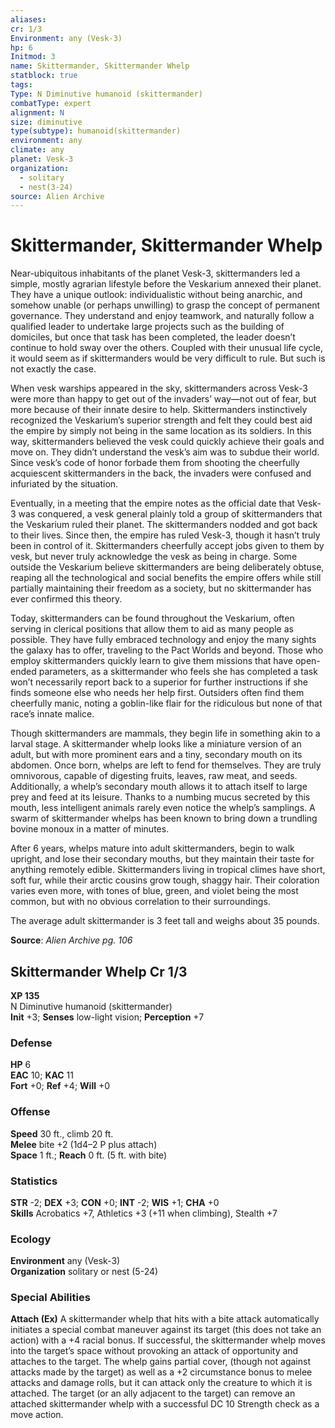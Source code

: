 ```yaml
---
aliases: 
cr: 1/3
Environment: any (Vesk-3)
hp: 6
Initmod: 3
name: Skittermander, Skittermander Whelp
statblock: true
tags: 
Type: N Diminutive humanoid (skittermander)
combatType: expert
alignment: N
size: diminutive
type(subtype): humanoid(skittermander)
environment: any
climate: any
planet: Vesk-3
organization:
  - solitary
  - nest(3-24)
source: Alien Archive
---
```


# Skittermander, Skittermander Whelp

Near-ubiquitous inhabitants of the planet Vesk-3, skittermanders led a simple, mostly agrarian lifestyle before the Veskarium annexed their planet. They have a unique outlook: individualistic without being anarchic, and somehow unable (or perhaps unwilling) to grasp the concept of permanent governance. They understand and enjoy teamwork, and naturally follow a qualified leader to undertake large projects such as the building of domiciles, but once that task has been completed, the leader doesn’t continue to hold sway over the others. Coupled with their unusual life cycle, it would seem as if skittermanders would be very difficult to rule. But such is not exactly the case.

When vesk warships appeared in the sky, skittermanders across Vesk-3 were more than happy to get out of the invaders’ way—not out of fear, but more because of their innate desire to help. Skittermanders instinctively recognized the Veskarium’s superior strength and felt they could best aid the empire by simply not being in the same location as its soldiers. In this way, skittermanders believed the vesk could quickly achieve their goals and move on. They didn’t understand the vesk’s aim was to subdue their world. Since vesk’s code of honor forbade them from shooting the cheerfully acquiescent skittermanders in the back, the invaders were confused and infuriated by the situation.

Eventually, in a meeting that the empire notes as the official date that Vesk-3 was conquered, a vesk general plainly told a group of skittermanders that the Veskarium ruled their planet. The skittermanders nodded and got back to their lives. Since then, the empire has ruled Vesk-3, though it hasn’t truly been in control of it. Skittermanders cheerfully accept jobs given to them by vesk, but never truly acknowledge the vesk as being in charge. Some outside the Veskarium believe skittermanders are being deliberately obtuse, reaping all the technological and social benefits the empire offers while still partially maintaining their freedom as a society, but no skittermander has ever confirmed this theory.

Today, skittermanders can be found throughout the Veskarium, often serving in clerical positions that allow them to aid as many people as possible. They have fully embraced technology and enjoy the many sights the galaxy has to offer, traveling to the Pact Worlds and beyond. Those who employ skittermanders quickly learn to give them missions that have open-ended parameters, as a skittermander who feels she has completed a task won’t necessarily report back to a superior for further instructions if she finds someone else who needs her help first. Outsiders often find them cheerfully manic, noting a goblin-like flair for the ridiculous but none of that race’s innate malice.

Though skittermanders are mammals, they begin life in something akin to a larval stage. A skittermander whelp looks like a miniature version of an adult, but with more prominent ears and a tiny, secondary mouth on its abdomen. Once born, whelps are left to fend for themselves. They are truly omnivorous, capable of digesting fruits, leaves, raw meat, and seeds. Additionally, a whelp’s secondary mouth allows it to attach itself to large prey and feed at its leisure. Thanks to a numbing mucus secreted by this mouth, less intelligent animals rarely even notice the whelp’s samplings. A swarm of skittermander whelps has been known to bring down a trundling bovine monoux in a matter of minutes.

After 6 years, whelps mature into adult skittermanders, begin to walk upright, and lose their secondary mouths, but they maintain their taste for anything remotely edible. Skittermanders living in tropical climes have short, soft fur, while their arctic cousins grow tough, shaggy hair. Their coloration varies even more, with tones of blue, green, and violet being the most common, but with no obvious correlation to their surroundings.

The average adult skittermander is 3 feet tall and weighs about 35 pounds.

**Source**:  _Alien Archive pg. 106_

## Skittermander Whelp Cr 1/3

**XP 135**  
N Diminutive humanoid (skittermander)  
**Init** +3; **Senses** low-light vision; **Perception** +7  

### Defense

**HP** 6  
**EAC** 10; **KAC** 11  
**Fort** +0; **Ref** +4; **Will** +0  

### Offense

**Speed** 30 ft., climb 20 ft.  
**Melee** bite +2 (1d4–2 P plus attach)  
**Space** 1 ft.; **Reach** 0 ft. (5 ft. with bite)

### Statistics

**STR** -2; **DEX** +3; **CON** +0; **INT** -2; **WIS** +1; **CHA** +0  
**Skills** Acrobatics +7, Athletics +3 (+11 when climbing), Stealth +7

### Ecology

**Environment** any (Vesk-3)  
**Organization** solitary or nest (5-24)

### Special Abilities

**Attach (Ex)** A skittermander whelp that hits with a bite attack automatically initiates a special combat maneuver against its target (this does not take an action) with a +4 racial bonus. If successful, the skittermander whelp moves into the target’s space without provoking an attack of opportunity and attaches to the target. The whelp gains partial cover, (though not against attacks made by the target) as well as a +2 circumstance bonus to melee attacks and damage rolls, but it can attack only the creature to which it is attached. The target (or an ally adjacent to the target) can remove an attached skittermander whelp with a successful DC 10 Strength check as a move action.



